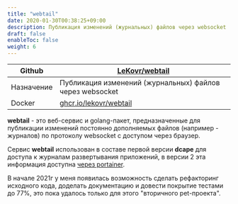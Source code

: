 ```yaml
---
title: "webtail"
date: 2020-01-30T00:38:25+09:00
description: Публикация изменений (журнальных) файлов через websocket
draft: false
enableToc: false
weight: 6
---
```


 Github |  [LeKovr/webtail](https://github.com/LeKovr/webtail)
 -- | --
 Назначение | Публикация изменений (журнальных) файлов через websocket
 Docker | [ghcr.io/lekovr/webtail](https://github.com/users/LeKovr/packages/container/package/webtail)

**webtail** - это веб-сервис и golang-пакет, предназначенные для публикации изменений постоянно дополняемых файлов (например - журналов) по протоколу websocket с доступом через браузер.

Сервис **webtail** использован в составе первой версии **dcape** для доступа к журналам развертывания приложений, в версии 2 эта информация доступна [через portainer](https://dopos.github.io/dcape/baseapps/portainer/).

В начале 2021г у меня появилась возможность сделать рефакторинг исходного кода, доделать документацию и довести покрытие тестами до 77%, это пока удалось только для этого "вторичного pet-проекта".
